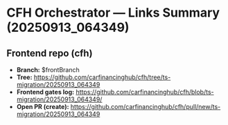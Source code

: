# CFH Orchestrator — Links Summary (20250913_064349)

## Frontend repo (cfh)
- **Branch:** $frontBranch
- **Tree:** https://github.com/carfinancinghub/cfh/tree/ts-migration/20250913_064349
- **Frontend gates log:** https://github.com/carfinancinghub/cfh/blob/ts-migration/20250913_064349/
- **Open PR (create):** https://github.com/carfinancinghub/cfh/pull/new/ts-migration/20250913_064349

